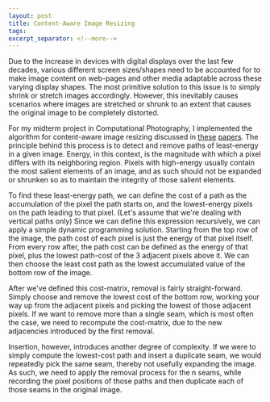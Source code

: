 ```yaml
---
layout: post
title: Content-Aware Image Resizing
tags: 
excerpt_separator: <!--more-->
---
```


Due to the increase in devices with digital displays over the last few decades, 
various different screen sizes/shapes need to be accounted for to make image content 
on web-pages and other media adaptable across these varying display shapes.
The most primitive solution to this issue is to simply shrink or stretch images accordingly.
However, this inevitably causes scenarios where images are stretched or shrunk to an extent 
that causes the original image to be completely distorted.

<!--more-->

For my midterm project in Computational Photography, I implemented the algorithm for content-aware image resizing discussed in
[these](https://faculty.idc.ac.il/arik/SCWeb/imret/imret.pdf) [papers](https://faculty.idc.ac.il/arik/SCWeb/vidret/vidret.pdf). The principle behind this process is to detect and remove 
paths of least-energy in a given image. Energy, in this context, is the magnitude with which a pixel differs with its neighboring
region. Pixels with high-energy usually contain the most salient elements of an image,
and as such should not be expanded or shrunken so as to maintain the integrity of those salient elements.

To find these least-energy path, we can define the cost of a path as the accumulation of the pixel the path starts on,
and the lowest-energy pixels on the path leading to that pixel. (Let's assume that we're dealing with vertical paths only)
Since we can define this expression recursively, we can apply a simple dynamic programming solution. Starting from the top row
of the image, the path cost of each pixel is just the energy of that pixel itself. From every row after, the path cost can be defined
as the energy of that pixel, plus the lowest path-cost of the 3 adjacent pixels above it. We can then choose the least cost
path as the lowest accumulated value of the bottom row of the image.

After we've defined this cost-matrix, removal is fairly straight-forward. Simply choose and remove the lowest cost of the bottom row,
working your way up from the adjacent pixels and picking the lowest of those adjacent pixels. If we want to remove more than a single
seam, which is most often the case, we need to recompute the cost-matrix, due to the new adjacencies introduced by the first removal.

Insertion, however, introduces another degree of complexity. If we were to simply compute the lowest-cost path and insert a duplicate
seam, we would repeatedly pick the same seam, thereby not usefully expanding the image. As such, we need to apply
the removal process for the n seams, while recording the pixel positions of those paths 
and then duplicate each of those seams in the original image.